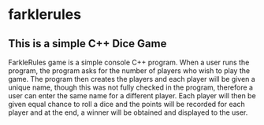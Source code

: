 # farklerules
## This is a simple C++ Dice Game
FarkleRules game is a simple console C++ program. When a user runs the program, the program asks for the number of players who wish to play the game. 
The program then creates the players and each player will be given a unique name, though this was not fully checked in the program, therefore a user can enter the same name for a different player. Each player will then be given equal chance to roll a dice and the points will be recorded for each player and at the end, a winner will be obtained and displayed to the user.
